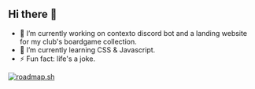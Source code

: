 ## Hi there 👋

- 🔭 I’m currently working on contexto discord bot and a landing website for my club's boardgame collection.
- 🌱 I’m currently learning CSS & Javascript.
- ⚡ Fun fact: life's a joke.

[![roadmap.sh](https://roadmap.sh/card/wide/66cedc5886ab8b2c174645e7?variant=dark)](https://roadmap.sh)

<!--
**tingchannavong/tingchannavong** is a ✨ _special_ ✨ repository because its `README.md` (this file) appears on your GitHub profile.

Here are some ideas to get you started:

- 🔭 I’m currently working on ...
- 🌱 I’m currently learning ...
- 👯 I’m looking to collaborate on ...
- 🤔 I’m looking for help with ...
- 💬 Ask me about ...
- 📫 How to reach me: ...
- 😄 Pronouns: ...
- ⚡ Fun fact: ...
-->
